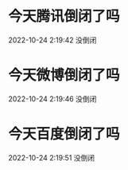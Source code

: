 # 今天腾讯倒闭了吗

2022-10-24 2:19:42 没倒闭

# 今天微博倒闭了吗

2022-10-24 2:19:46 没倒闭

# 今天百度倒闭了吗

2022-10-24 2:19:51 没倒闭


